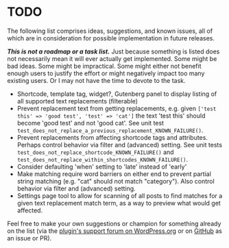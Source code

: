 # TODO

The following list comprises ideas, suggestions, and known issues, all of which are in consideration for possible implementation in future releases.

***This is not a roadmap or a task list.*** Just because something is listed does not necessarily mean it will ever actually get implemented. Some might be bad ideas. Some might be impractical. Some might either not benefit enough users to justify the effort or might negatively impact too many existing users. Or I may not have the time to devote to the task.

* Shortcode, template tag, widget?, Gutenberg panel to display listing of all supported text replacements (filterable)
* Prevent replacement text from getting replacements, e.g. given `['test this' => 'good test', 'test' => 'cat']` the text 'test this' should become 'good test' and not 'good cat'. See unit test `test_does_not_replace_a_previous_replacement_KNOWN_FAILURE()`.
* Prevent replacements from affecting shortcode tags and attributes. Perhaps control behavior via filter and (advanced) setting. See unit tests `test_does_not_replace_shortcode_KNOWN_FAILURE()` and `test_does_not_replace_within_shortcodes_KNOWN_FAILURE()`.
* Consider defaulting 'when' setting to 'late' instead of 'early'
* Make matching require word barriers on either end to prevent partial string matching (e.g. "cat" should not match "category"). Also control behavior via filter and (advanced) setting.
* Settings page tool to allow for scanning of all posts to find matches for a given text replacement match term, as a way to preview what would get affected.

Feel free to make your own suggestions or champion for something already on the list (via the [plugin's support forum on WordPress.org](https://wordpress.org/support/plugin/text-replace/) or on [GitHub](https://github.com/coffee2code/text-replace/) as an issue or PR).